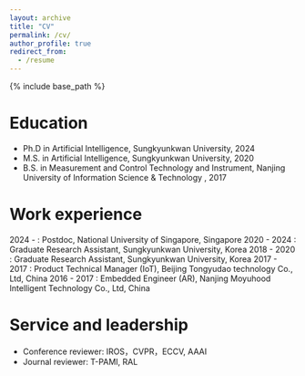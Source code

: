 ```yaml
---
layout: archive
title: "CV"
permalink: /cv/
author_profile: true
redirect_from:
  - /resume
---
```


{% include base_path %}

Education
======
* Ph.D in Artificial Intelligence, Sungkyunkwan University, 2024
* M.S. in Artificial Intelligence, Sungkyunkwan University, 2020
* B.S. in Measurement and Control Technology and Instrument, Nanjing University of Information Science & Technology
, 2017

Work experience
======

2024 - 		  :  	Postdoc, National University of Singapore, Singapore
2020 - 2024 : 	Graduate Research Assistant, Sungkyunkwan University, Korea
2018 - 2020	:		Graduate Research Assistant, Sungkyunkwan University, Korea
2017 - 2017	:		Product Technical Manager (IoT), Beijing Tongyudao technology Co., Ltd, China
2016 - 2017	:		Embedded Engineer (AR), Nanjing Moyuhood Intelligent Technology Co., Ltd, China


Service and leadership
======
* Conference reviewer: IROS，CVPR，ECCV, AAAI
* Journal reviewer: T-PAMI, RAL
